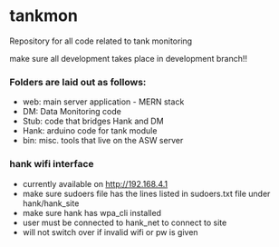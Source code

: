 # tankmon
Repository for all code related to tank monitoring 

make sure all development takes place in development branch!!

### Folders are laid out as follows:

- web: main server application - MERN stack
- DM: Data Monitoring code 
- Stub: code that bridges Hank and DM
- Hank: arduino code for tank module
- bin: misc. tools that live on the ASW server


### hank wifi interface
- currently available on http://192.168.4.1
- make sure sudoers file has the lines listed in sudoers.txt file under hank/hank_site
- make sure hank has wpa_cli installed
- user must be connected to hank_net to connect to site
- will not switch over if invalid wifi or pw is given
